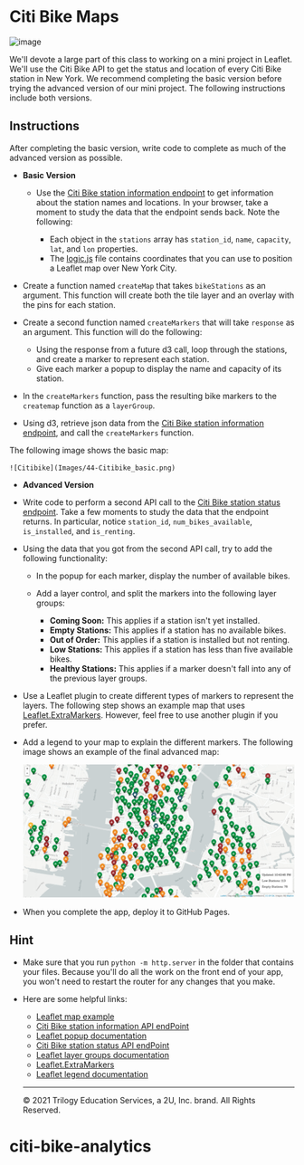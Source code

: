 # Citi Bike Maps

![image](https://user-images.githubusercontent.com/88360436/142487942-2d74fcb3-aa34-4eae-94f5-10affc6bc6f7.png)


We'll devote a large part of this class to working on a mini project in Leaflet. We'll use the Citi Bike API to get the status and location of every Citi Bike station in New York. We recommend completing the basic version before trying the advanced version of our mini project. The following instructions include both versions.

## Instructions

After completing the basic version, write code to complete as much of the advanced version as possible.

* **Basic Version**

    * Use the [Citi Bike station information endpoint](https://gbfs.citibikenyc.com/gbfs/en/station_information.json) to get information about the station names and locations. In your browser, take a moment to study the data that the endpoint sends back. Note the following:

        * Each object in the `stations` array has `station_id`, `name`, `capacity`, `lat`, and `lon` properties.
        * The [logic.js](Unsolved/static/js/logic.js) file contains coordinates that you can use to position a Leaflet map over New York City.

* Create a function named `createMap` that takes `bikeStations` as an argument. This function will create both the tile layer and an overlay with the pins for each station.

* Create a second function named `createMarkers` that will take `response` as an argument. This function will do the following:

    * Using the response from a future d3 call, loop through the stations, and create a marker to represent each station.
    * Give each marker a popup to display the name and capacity of its station.

* In the `createMarkers` function, pass the resulting bike markers to the `createmap` function as a `layerGroup`.

* Using d3, retrieve json data from the [Citi Bike station information endpoint](https://gbfs.citibikenyc.com/gbfs/en/station_information.json), and call the `createMarkers` function.

The following image shows the basic map:

    ![Citibike](Images/44-Citibike_basic.png)

* **Advanced Version**

* Write code to perform a second API call to the [Citi Bike station status endpoint](https://gbfs.citibikenyc.com/gbfs/en/station_status.json). Take a few moments to study the data that the endpoint returns. In particular, notice `station_id`, `num_bikes_available`, `is_installed`, and `is_renting`.

* Using the data that you got from the second API call, try to add the following functionality:

    * In the popup for each marker, display the number of available bikes.

    * Add a layer control, and split the markers into the following layer groups:

        * **Coming Soon:** This applies if a station isn't yet installed.
        * **Empty Stations:** This applies if a station has no available bikes.
        * **Out of Order:** This applies if a station is installed but not renting.
        * **Low Stations:** This applies if a station has less than five available bikes.
        * **Healthy Stations:** This applies if a marker doesn't fall into any of the previous layer groups.

* Use a Leaflet plugin to create different types of markers to represent the layers. The following step shows an example map that uses [Leaflet.ExtraMarkers](https://github.com/coryasilva/Leaflet.ExtraMarkers). However, feel free to use another plugin if you prefer.

* Add a legend to your map to explain the different markers. The following image shows an example of the final advanced map:

    ![Citibike](Images/44-Citibike_advanced.png)

* When you complete the app, deploy it to GitHub Pages.

## Hint

* Make sure that you run `python -m http.server` in the folder that contains your files. Because you'll do all the work on the front end of your app, you won't need to restart the router for any changes that you make.

* Here are some helpful links:

  * [Leaflet map example](https://leafletjs.com/reference-1.7.1.html#map-example)
  * [Citi Bike station information API endPoint](https://gbfs.citibikenyc.com/gbfs/en/station_information.json)
  * [Leaflet popup documentation](http://leafletjs.com/reference.html#popup)
  * [Citi Bike station status API endPoint](https://gbfs.citibikenyc.com/gbfs/en/station_status.json)
  * [Leaflet layer groups documentation](http://leafletjs.com/examples/layers-control/)
  * [Leaflet.ExtraMarkers](https://github.com/coryasilva/Leaflet.ExtraMarkers)
  * [Leaflet legend documentation](http://leafletjs.com/examples/choropleth/#custom-legend-control)
  
  ---

  © 2021 Trilogy Education Services, a 2U, Inc. brand. All Rights Reserved.	
# citi-bike-analytics

